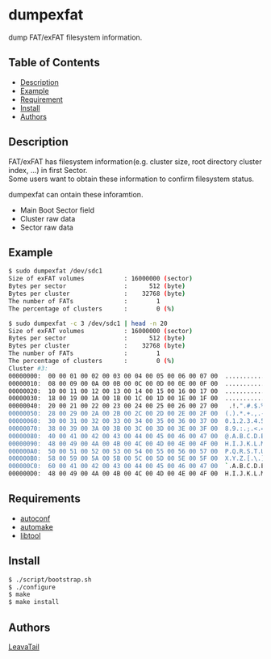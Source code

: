 # dumpexfat
dump FAT/exFAT filesystem information.

## Table of Contents
- [Description](#Description)
- [Example](#Example)
- [Requirement](#Requirement)
- [Install](#Install)
- [Authors](#Authors)

## Description
FAT/exFAT has filesystem information(e.g. cluster size, root directory cluster index, ...) in first Sector.  
Some users want to obtain these information to confirm filesystem status.

dumpexfat can ontain these inforamtion.

 * Main Boot Sector field
 * Cluster raw data
 * Sector raw data

## Example
```sh
$ sudo dumpexfat /dev/sdc1
Size of exFAT volumes           : 16000000 (sector)
Bytes per sector                :      512 (byte)
Bytes per cluster               :    32768 (byte)
The number of FATs              :        1
The percentage of clusters      :        0 (%)
```

```sh
$ sudo dumpexfat -c 3 /dev/sdc1 | head -n 20
Size of exFAT volumes           : 16000000 (sector)
Bytes per sector                :      512 (byte)
Bytes per cluster               :    32768 (byte)
The number of FATs              :        1
The percentage of clusters      :        0 (%)
Cluster #3:
00000000:  00 00 01 00 02 00 03 00 04 00 05 00 06 00 07 00  ................
00000010:  08 00 09 00 0A 00 0B 00 0C 00 0D 00 0E 00 0F 00  ................
00000020:  10 00 11 00 12 00 13 00 14 00 15 00 16 00 17 00  ................
00000030:  18 00 19 00 1A 00 1B 00 1C 00 1D 00 1E 00 1F 00  ................
00000040:  20 00 21 00 22 00 23 00 24 00 25 00 26 00 27 00   .!.".#.$.%.&.'.
00000050:  28 00 29 00 2A 00 2B 00 2C 00 2D 00 2E 00 2F 00  (.).*.+.,.-.../.
00000060:  30 00 31 00 32 00 33 00 34 00 35 00 36 00 37 00  0.1.2.3.4.5.6.7.
00000070:  38 00 39 00 3A 00 3B 00 3C 00 3D 00 3E 00 3F 00  8.9.:.;.<.=.>.?.
00000080:  40 00 41 00 42 00 43 00 44 00 45 00 46 00 47 00  @.A.B.C.D.E.F.G.
00000090:  48 00 49 00 4A 00 4B 00 4C 00 4D 00 4E 00 4F 00  H.I.J.K.L.M.N.O.
000000A0:  50 00 51 00 52 00 53 00 54 00 55 00 56 00 57 00  P.Q.R.S.T.U.V.W.
000000B0:  58 00 59 00 5A 00 5B 00 5C 00 5D 00 5E 00 5F 00  X.Y.Z.[.\.].^._.
000000C0:  60 00 41 00 42 00 43 00 44 00 45 00 46 00 47 00  `.A.B.C.D.E.F.G.
000000D0:  48 00 49 00 4A 00 4B 00 4C 00 4D 00 4E 00 4F 00  H.I.J.K.L.M.N.O.
```

## Requirements
* [autoconf](http://www.gnu.org/software/autoconf/)
* [automake](https://www.gnu.org/software/automake/)
* [libtool](https://www.gnu.org/software/libtool/)

## Install
```sh
$ ./script/bootstrap.sh
$ ./configure
$ make
$ make install
```

## Authors
[LeavaTail](https://github.com/LeavaTail)
